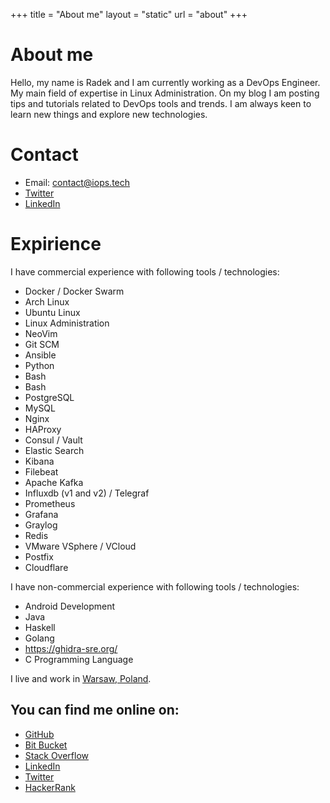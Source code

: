 +++
title = "About me"
layout = "static"
url = "about"
+++

# About me
Hello, my name is Radek and I am currently working as a DevOps Engineer. My main
field of expertise in Linux Administration. On my blog I am posting tips and
tutorials related to DevOps tools and trends. I am always keen to learn new
things and explore new technologies.

# Contact

- Email: <a href="mailto:contact@iops.tech">contact@iops.tech</a>
- [Twitter](https://twitter.com/iops_tech)
- [LinkedIn](https://www.linkedin.com/in/radoslaw-zaluska/)

# Expirience

I have commercial experience with following tools / technologies:
- Docker / Docker Swarm
- Arch Linux
- Ubuntu Linux
- Linux Administration
- NeoVim
- Git SCM
- Ansible
- Python
- Bash
- Bash
- PostgreSQL
- MySQL
- Nginx
- HAProxy
- Consul / Vault
- Elastic Search
- Kibana
- Filebeat
- Apache Kafka
- Influxdb (v1 and v2) / Telegraf
- Prometheus
- Grafana
- Graylog
- Redis
- VMware VSphere / VCloud
- Postfix
- Cloudflare

I have non-commercial experience with following tools / technologies:
- Android Development
- Java
- Haskell
- Golang
- https://ghidra-sre.org/
- C Programming Language

I live and work in [Warsaw, Poland](https://tools.wmflabs.org/geohack/geohack.php?pagename=Warsaw&params=52_14_N_21_1_E_region:PL_type:city).

## You can find me online on:
- [GitHub](https://github.com/rzaluska)
- [Bit Bucket](https://bitbucket.org/Panoramix/)
- [Stack Overflow](https://stackoverflow.com/users/8307258/)
- [LinkedIn](https://www.linkedin.com/in/radoslaw-zaluska/)
- [Twitter](https://twitter.com/iops_tech)
- [HackerRank](https://www.hackerrank.com/rzaluska)

